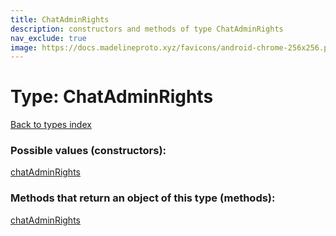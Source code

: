 ```yaml
---
title: ChatAdminRights
description: constructors and methods of type ChatAdminRights
nav_exclude: true
image: https://docs.madelineproto.xyz/favicons/android-chrome-256x256.png
---
```

# Type: ChatAdminRights
[Back to types index](index.html)



### Possible values (constructors):

[chatAdminRights](/API_docs/constructors/chatAdminRights.html)  



### Methods that return an object of this type (methods):



[chatAdminRights](/API_docs/constructors/chatAdminRights.html)  

